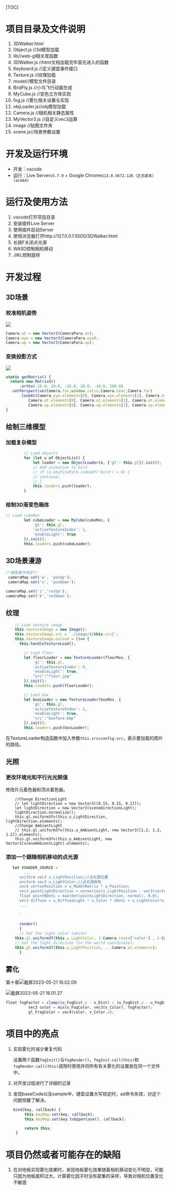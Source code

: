 [TOC]



# 项目目录及文件说明

1. 3DWalker.html	
2. Object.js	//3d模型加载
3. lib//web-gl相关库函数
4. 3DWalker.js	//html文档加载完毕首先进入的函数
5. Keyboard.js //定义键盘事件接口
6. Texture.js	//纹理加载
7. model//模型文件目录
8. BridFly.js	//小鸟飞行动画生成
9. MyCube.js	//变色立方体实现
10. fog.js		//雾化相关设置与实现
11. objLoader.js//obj模型加载
12. Camera.js	//相机相关静态属性
13. MyVector3.js	//自定义vec3运算
14. image		//贴图文件夹
15. scene.js//场景参数设置

# 开发及运行环境

- 开发：vscode
- 运行：Live Server`v5.7.9` + Google Chrome`113.0.5672.126（正式版本） (arm64)`

# 运行及使用方法

1. vscode打开项目目录
2. 安装插件Live Server
3. 使用插件启动Server
4. 使用浏览器打开http://127.0.0.1:5500/3DWalker.html
5. 长按F关闭点光源
6. WASD控制相机移动
7. JIKL控制旋转

# 开发过程

## 3D场景

### 校准相机姿势

![](https://p.ipic.vip/r4rqbx.png)

```js
Camera.at = new Vector3(CameraPara.at);
Camera.eye = new Vector3(CameraPara.eye);
Camera.up = new Vector3(CameraPara.up);
```

### 变换投影方式

![](https://p.ipic.vip/d1uaiz.png)

```js
static getMatrix() {
  return new Matrix4()
      .ortho(-20.0, 20.0, -20.0, 20.0, -10.0, 200.0)
  .setPerspective(Camera.fov,window.ratio,Camera.near,Camera.far)
      .lookAt(Camera.eye.elements[0], Camera.eye.elements[1], Camera.eye.elements[2],
          Camera.at.elements[0], Camera.at.elements[1], Camera.at.elements[2],
          Camera.up.elements[0], Camera.up.elements[1], Camera.up.elements[2]);
}
```

## 绘制三维模型

### 加载复杂模型

```js
		// Load objects
		for (let o of ObjectList) {
			let loader = new ObjectLoader(o, {'gl': this.gl}).init();
			// Add animation to bird
			// if (o.objFilePath.indexOf('bird') > 0) {
			// continue;
			// }
			this.loaders.push(loader);
		}
```



### 绘制3D渐变色箱体

```js
// Load cubeRes
		let cubeLoader = new MyCube(cubeRes, {
			'gl': this.gl,
			'activeTextureIndex': 1,
			'enableLight': true
		}).init();
		this.loaders.push(cubeLoader);
```

##   3D场景漫游

```js
/*键盘事件绑定*/
 cameraMap.set('w', 'posUp');
 cameraMap.set('s', 'posDown');

cameraMap.set('i','rotUp');
cameraMap.set('k','rotDown');
```

## 纹理

```js
    // Load texture image
    this.textureImage = new Image();
    this.textureImage.src = `./image/${this.src}`;
    this.textureImage.onload = ()=> {
      this.handleTextureLoad();
```

```js
		// Load floor
		let floorLoader = new TextureLoader(floorRes, {
			'gl': this.gl,
			'activeTextureIndex': 0,
			'enableLight': true,
			"src":"floor.jpg"
		}).init();
		this.loaders.push(floorLoader);

		// Load box
		let boxLoader = new TextureLoader(boxRes, {
			'gl': this.gl,
			'activeTextureIndex': 1,
			'enableLight': true,
			'src':"boxface.bmp"
		}).init();
		this.loaders.push(boxLoader);
```

在TextureLoader构造函数中加入参数`this.src=config.src`，表示要加载的图片的路径。

## 光照

### 更改环境光和平行光光照值  

修改片元着色器和顶点着色器。

```
    //Change DirectionLight
    // let lightDirection = new Vector3([0.15, 0.15, 0.17]);
    let lightDirection = new Vector3(sceneDirectionLight);
    lightDirection.normalize();
    this.gl.uniform3fv(this.u_LightDirection, lightDirection.elements);
    //Change AmbientLight
    // this.gl.uniform3fv(this.u_AmbientLight, new Vector3([1.2, 1.2, 1.2]).elements);
    this.gl.uniform3fv(this.u_AmbientLight, new Vector3(sceneAmbientLight).elements);
```

###   添加一个跟随相机移动的点光源

```js
   let VSHADER_SOURCE = `
   		...
      uniform vec3 u_LightPosition;//点光源位置
      uniform vec3 u_LightColor;//点光源颜色
      vec4 vertexPosition = u_ModelMatrix * a_Position;
      vec3 pointLightDirection = normalize(u_LightPosition - vec3(vertexPosition));
      float pointNDotL = max(dot(pointLightDirection, normal), 0.0);
      vec3 diffuse = u_DiffuseLight * u_Color * nDotL + u_LightColor*u_Color*pointNDotL;
      ...
      
      `
      
      render()
      {
      // Set the light color (white)
    this.gl.uniform3f(this.u_LightColor, 1-Camera.state['color'] , 1-Camera.state['color'] , 1-Camera.state['color'] );
    // Set the light direction (in the world coordinate);
    this.gl.uniform3f(this.u_LightPosition, ...Camera.at.elements);
      }
```

## 雾化

第十章![截屏2023-05-21 16.02.09](https://p.ipic.vip/d5y5lb.png)

![截屏2023-05-21 16.01.27](https://p.ipic.vip/obp26e.png)



```js
float fogFactor = clamp((u_FogDist.y - v_Dist) / (u_FogDist.y - u_FogDist.x), 0.0, 1.0);
          vec3 color = mix(u_FogColor, vec3(v_Color), fogFactor);
          gl_FragColor = vec4(color, v_Color.a);
```

# 项目中的亮点

1. 实现雾化时减少重复代码

   设置两个函数`fogInit()`与`fogRender()`，`fogInit.call(this)`和`fogRender.call(this)`调用时使用并将所有有关雾化的设置放在同一个文件中。

2. 对开发过程进行了详细的记录

3. 发现baseCode以及sample中，键盘设置大写锁定时，ad命令失效，对这个问题惊醒了解决。

   ```js
   bind(key, callback) {
   		this.keyMap.set(key, callback);
   		this.keyMap.set(key.toUpperCase(), callback);
   
   		return this;
   	}
   ```

   

 # 项目仍然或者可能存在的缺陷

1. 在对地板实现雾化效果时，发现地板雾化效果随着相机移动变化不明显，可能只因为地板面积过大，计算雾化因子时没有密集的采样，导致对相机位置变化不敏感
